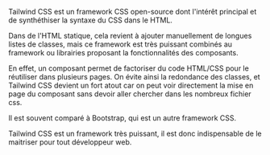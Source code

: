 Tailwind CSS est un framework CSS open-source 
dont l'intérêt principal et de synthéthiser la syntaxe du CSS dans le HTML.

Dans de l'HTML statique, cela revient à ajouter manuellement de longues listes de classes, 
mais ce framework est très puissant combinés au framework ou librairies proposant la fonctionnalités des composants.

En effet, un composant permet de factoriser du code HTML/CSS pour le réutiliser dans plusieurs pages.
On évite ainsi la redondance des classes, et Tailwind CSS devient un fort atout car on peut voir directement
la mise en page du composant sans devoir aller chercher dans les nombreux fichier css.

Il est souvent comparé à Bootstrap, qui est un autre framework CSS.

Tailwind CSS est un framework très puissant, il est donc indispensable de le maitriser pour tout développeur web.
            